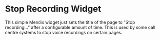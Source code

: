 # Stop Recording Widget

This simple Mendix widget just sets the title of the page to "Stop recording..." after a configurable amount of time. This is used by some call centre systems to stop voice recordings on certain pages.
